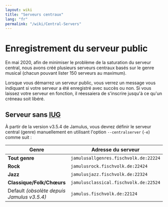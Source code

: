 ```yaml
---
layout: wiki
title: "Serveurs centraux"
lang: "fr"
permalink: "/wiki/Central-Servers"
---
```


# Enregistrement du serveur public

En mai 2020, afin de minimiser le problème de la saturation du serveur central, nous avons créé plusieurs serveurs centraux basés sur le genre musical (chacun pouvant lister 150 serveurs au maximum). 

Lorsque vous démarrez un serveur public, vous verrez un message vous indiquant si votre serveur a été enregistré avec succès ou non. Si vous laissez votre serveur en fonction, il réessaiera de s'inscrire jusqu'à ce qu'un créneau soit libéré.  

## Serveur sans <abbr title="Interface utilisateur graphique">IUG</abbr>

À partir de la version v3.5.4 de Jamulus, vous devrez définir le serveur central (genre) manuellement en utilisant l'option `--centralserver` (`-e`) comme suit : 

|                 Genre                    |           Adresse du serveur            |
|------------------------------------------|-----------------------------------------|
|**Tout genre**                            |`jamulusallgenres.fischvolk.de:22224`    |
|**Rock**                                  |`jamulusrock.fischvolk.de:22424`         |
|**Jazz**                                  |`jamulusjazz.fischvolk.de:22324`         |
|**Classique/Folk/Chœurs**                 |`jamulusclassical.fischvolk.de:22524`    |
|Default _(obsolète depuis Jamulus v3.5.4)_|`jamulus.fischvolk.de:22124`             |
